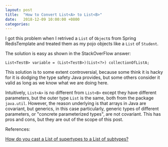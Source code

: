 ```yaml
---
layout: post
title:  "How to Convert List<A> to List<B>"
date:   2018-12-09 10:00:00 +0800
categories: 
---
```


I got this problem when I retrived a `List` of `Object`s from Spring RedisTemplate and treated them as my pojo objects like a `List` of `Student`.

The solution is easy as shown in the StackOverFlow answer:
```
List<TestB> variable = (List<TestB>)(List<?>) collectionOfListA;
```
This solution is to some extent controversial, because some think it is hacky for it is dodging the type safety Java provides, but some others consider it valid as long as we know what we are doing here.

Intuitively, `List<A>` is no different from `List<B>` except they have different parameters, but the outer type `List` is the same, both from the package `java.util`.
However, the reason underlying is that arrays in Java are covariant, but generics, in this case particularly, generic types of different parameters, or "concrete parameterized types", are not covariant. This has pros and cons, but they are out of the scope of this post.

References:

[How do you cast a List of supertypes to a List of subtypes?](https://stackoverflow.com/questions/933447/how-do-you-cast-a-list-of-supertypes-to-a-list-of-subtypes)